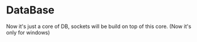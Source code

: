 # DataBase
Now it's just a core of DB, sockets will be build on top of this core.
(Now it's only for windows)
